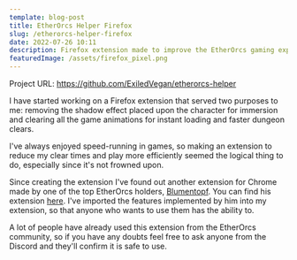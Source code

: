 ```yaml
---
template: blog-post
title: EtherOrcs Helper Firefox
slug: /etherorcs-helper-firefox
date: 2022-07-26 10:11
description: Firefox extension made to improve the EtherOrcs gaming experience.
featuredImage: /assets/firefox_pixel.png
---
```

Project URL: <https://github.com/ExiledVegan/etherorcs-helper>

I have started working on a Firefox extension that served two purposes to me: removing the shadow effect placed upon the character for immersion and clearing all the game animations for instant loading and faster dungeon clears.

I've always enjoyed speed-running in games, so making an extension to reduce my clear times and play more efficiently seemed the logical thing to do, especially since it's not frowned upon.

Since creating the extension I've found out another extension for Chrome made by one of the top EtherOrcs holders, [Blumentopf](https://github.com/blumentopf-eth). You can find his extension [here](https://github.com/blumentopf-eth/etherorcs-helper). I've imported the features implemented by him into my extension, so that anyone who wants to use them has the ability to.

A﻿ lot of people have already used this extension from the EtherOrcs community, so if you have any doubts feel free to ask anyone from the Discord and they'll confirm it is safe to use.